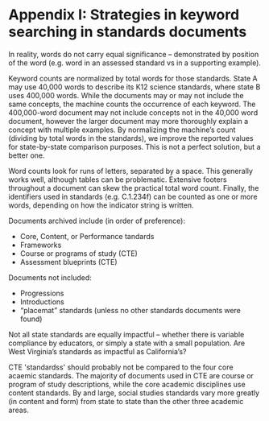 # Appendix I: Strategies in keyword searching in standards documents

In reality, words do not carry equal significance – demonstrated by position of the word (e.g. word in an assessed standard vs in a supporting example). 

Keyword counts are normalized by total words for those standards.  State A may use 40,000 words to describe its K12 science standards, where state B uses 400,000 words.  While the documents may or may not include the same concepts, the machine counts the occurrence of each keyword.  The 400,000-word document may not include concepts not in the 40,000 word document, however the larger document may more thoroughly explain a concept with multiple examples.  By normalizing the machine’s count (dividing by total words in the standards), we improve the reported values for state-by-state comparison purposes. This is not a perfect solution, but a better one.

Word counts look for runs of letters, separated by a space. This generally works well, although tables can be problematic. Extensive footers throughout a document can skew the practical total word count. Finally, the identifiers used in standards (e.g. C.1.234f) can be counted as one or more words, depending on how the indicator string is written.

Documents archived include (in order of preference):
- Core, Content, or Performance tandards
- Frameworks
- Course or programs of study (CTE)
- Assessment blueprints (CTE)

Documents not included:
- Progressions
- Introductions
- “placemat” standards (unless no other standards documents were found)

Not all state standards are equally impactful – whether there is variable compliance by educators, or simply a state with a small population.  Are West Virginia’s standards as impactful as California’s?

CTE 'standardss' should probably not be compared to the four core acaemic standards.  The majority of documents used in CTE are course or program of study descriptions, while the core academic disciplines use content standards.  By and large, social studies standards vary more greatly (in content and form) from state to state than the other three academic areas.  
